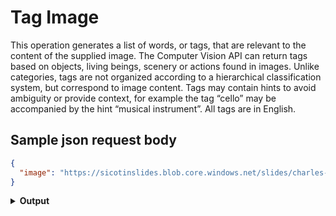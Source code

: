 # Tag Image

This operation generates a list of words, or tags, that are relevant to the content of the supplied image. The Computer Vision API can return tags based on objects, living beings, scenery or actions found in images. Unlike categories, tags are not organized according to a hierarchical classification system, but correspond to image content. Tags may contain hints to avoid ambiguity or provide context, for example the tag “cello” may be accompanied by the hint “musical instrument”. All tags are in English.

## Sample json request body

```json
{
  "image": "https://sicotinslides.blob.core.windows.net/slides/charles-deluvio-540415-unsplash.jpg"
}
```

<details>
<summary><strong>Output</strong></summary>
<p>

```json
{
  "tags": [{
    "name": "black",
    "confidence": 0.987987756729126
  }, {
    "name": "red",
    "confidence": 0.97922062873840332
  }, {
    "name": "wearing",
    "confidence": 0.97129017114639282
  }, {
    "name": "dog",
    "confidence": 0.956075131893158
  }, {
    "name": "hat",
    "confidence": 0.91791915893554688
  }, {
    "name": "mammal",
    "confidence": 0.62262392044067383,
    "hint": "animal"
  }, {
    "name": "pug",
    "confidence": 0.62262392044067383
  }, {
    "name": "animal",
    "confidence": 0.13763867179024605
  }],
  "requestId": "207c56ae-aa4b-41ba-9d03-25aef2cc851f",
  "metadata": {
    "width": 2683,
    "height": 3469,
    "format": "Jpeg"
  }
}
```

</p>
</details>
